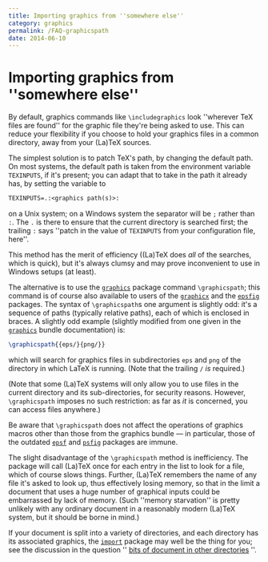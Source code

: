 ```yaml
---
title: Importing graphics from ''somewhere else''
category: graphics
permalink: /FAQ-graphicspath
date: 2014-06-10
---
```


# Importing graphics from ''somewhere else''

By default, graphics commands like `\includegraphics` look
''wherever TeX files are found'' for the graphic file they're being
asked to use.  This can reduce your flexibility if you choose to hold
your graphics files in a common directory, away from your (La)TeX
sources.

The simplest solution is to patch TeX's path, by changing the
default path.  On most systems, the default path is taken from the
environment variable `TEXINPUTS`, if it's present; you can adapt that
to take in the path it already has, by setting the variable to
```latex
TEXINPUTS=.:<graphics path(s)>:
```
on a Unix system; on a Windows system the separator will be `;`
rather than `:`.  The `.` is there to ensure
that the current directory is searched first; the trailing
`:` says ''patch in the value of `TEXINPUTS` from
your configuration file, here''.

This method has the merit of efficiency ((La)TeX does _all_ of
the searches, which is quick), but it's always clumsy and may prove
inconvenient to use in Windows setups (at least).

The alternative is to use the [`graphics`](https://ctan.org/pkg/graphics) package command
`\graphicspath`; this command is of course also available to users
of the [`graphicx`](https://ctan.org/pkg/graphicx) and the [`epsfig`](https://ctan.org/pkg/epsfig) packages.  The
syntax of `\graphicspath`s one argument is slightly odd: it's a
sequence of paths (typically relative paths), each of which is
enclosed in braces.  A slightly odd example (slightly modified from one
given in the [`graphics`](https://ctan.org/pkg/graphics) bundle documentation) is:
<!-- {% raw %} -->
```latex
\graphicspath{{eps/}{png/}}
```
<!-- {% endraw %} -->
which will search for graphics files in subdirectories `eps` and
`png` of the directory in which LaTeX is running.  (Note that
the trailing `/` _is_ required.)

(Note that some (La)TeX systems will only allow you to use files in
the current directory and its sub-directories, for security reasons.
However, `\graphicspath` imposes no such restriction: as far as
_it_ is concerned, you can access files anywhere.)

Be aware that `\graphicspath` does not affect the operations of
graphics macros other than those from the graphics bundle&nbsp;&mdash; in
particular, those of the outdated [`epsf`](https://ctan.org/pkg/epsf) and
[`psfig`](https://ctan.org/pkg/psfig) packages are immune.

The slight disadvantage of the `\graphicspath` method is
inefficiency.  The package will call (La)TeX once for each entry in
the list to look for a file, which of course slows things.  Further,
(La)TeX remembers the name of any file it's asked to look up, thus
effectively losing memory, so that in the limit a document that uses a
huge number of graphical inputs could be embarrassed by lack of
memory.  (Such ''memory starvation'' is pretty unlikely with any
ordinary document in a reasonably modern (La)TeX system, but it
should be borne in mind.)

If your document is split into a variety of directories, and each
directory has its associated graphics, the [`import`](https://ctan.org/pkg/import) package
may well be the thing for you; see the discussion 
in the question ''
[bits of document in other directories](/FAQ-docotherdir)
''.

